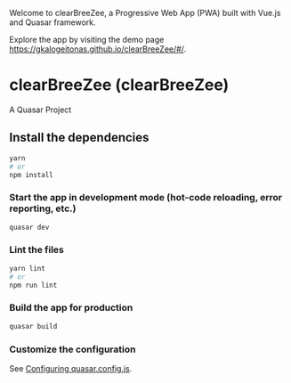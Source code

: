 Welcome to clearBreeZee, a Progressive Web App (PWA) built with Vue.js and Quasar framework.

Explore the app by visiting the demo page  <https://gkalogeitonas.github.io/clearBreeZee/#/>.


# clearBreeZee (clearBreeZee)

A Quasar Project

## Install the dependencies
```bash
yarn
# or
npm install
```

### Start the app in development mode (hot-code reloading, error reporting, etc.)
```bash
quasar dev
```


### Lint the files
```bash
yarn lint
# or
npm run lint
```



### Build the app for production
```bash
quasar build
```

### Customize the configuration
See [Configuring quasar.config.js](https://v2.quasar.dev/quasar-cli-vite/quasar-config-js).
